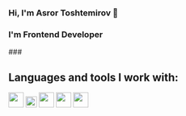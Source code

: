 ### Hi, I'm Asror Toshtemirov 👋

### I'm Frontend Developer
</hr>
###<h2>Languages and tools I work with:</h2>

<code><img src="https://upload.wikimedia.org/wikipedia/commons/thumb/0/00/HTML5_logo_black.svg/2048px-HTML5_logo_black.svg.png" width="30px"></code>
<code><img src="https://e7.pngegg.com/pngimages/188/673/png-clipart-cascading-style-sheets-css3-bootstrap-valid-blue-angle-thumbnail.png" width="22px"></code>
<code><img src="https://avatars.githubusercontent.com/u/14283866?v=4&s=400" width="30px"></code>
<code><img src="https://tl.vhv.rs/dpng/s/35-358510_javascript-logo-hd-png-download.png" width="30px"></code>
<code><img src="https://cdn.freebiesupply.com/logos/large/2x/react-1-logo-png-transparent.png" width="30px"></code>

